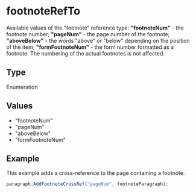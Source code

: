 # footnoteRefTo

Available values of the "footnote" reference type:
**"footnoteNum"** - the footnote number;
**"pageNum"** - the page number of the footnote;
**"aboveBelow"** - the words "above" or "below" depending on the position of the item;
**"formFootnoteNum"** - the form number formatted as a footnote. The numbering of the actual footnotes is not affected.

## Type

Enumeration

## Values

- "footnoteNum"
- "pageNum"
- "aboveBelow"
- "formFootnoteNum"


## Example

This example adds a cross-reference to the page containing a footnote.

```javascript editor-xlsx
paragraph.AddFootnoteCrossRef("pageNum", footnoteParagraph);
```
